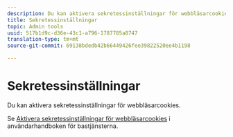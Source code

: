 ```yaml
---
description: Du kan aktivera sekretessinställningar för webbläsarcookies.
title: Sekretessinställningar
topic: Admin tools
uuid: 517b1d9c-d36e-43c1-a796-1787785a8747
translation-type: tm+mt
source-git-commit: 69138bdedb42b66449426fee39822520ee4b1198

---
```



# Sekretessinställningar

Du kan aktivera sekretessinställningar för webbläsarcookies.

Se [Aktivera sekretessinställningar för webbläsarcookies](https://docs.adobe.com/content/help/en/core-services/interface/ec-cookies/browser-cookie-settings.html) i användarhandboken för bastjänsterna.
